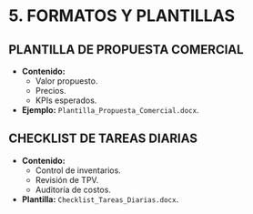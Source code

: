 # 5. FORMATOS Y PLANTILLAS  
## PLANTILLA DE PROPUESTA COMERCIAL  
- **Contenido:**  
  - Valor propuesto.  
  - Precios.  
  - KPIs esperados.  
- **Ejemplo:** `Plantilla_Propuesta_Comercial.docx`.  

## CHECKLIST DE TAREAS DIARIAS  
- **Contenido:**  
  - Control de inventarios.  
  - Revisión de TPV.  
  - Auditoría de costos.  
- **Plantilla:** `Checklist_Tareas_Diarias.docx`.  